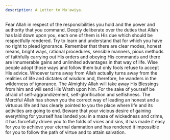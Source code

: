 ```yaml
---
description: A Letter to Mu'awiya.
---
```


Fear Allah in respect of the responsibilities you hold and the power and authority that you 
command. Deeply deliberate over the duties that Allah has laid down upon you, each one of 
them is His due which should be respectfully rendered. Try to learn and understand that for 
which you have no right to plead ignorance. 
Remember that there are clear modes, honest means, bright ways, rational procedures, 
sensible manners, pious methods of faithfully carrying out His orders and obeying His 
commands and there are innumerable gains and unlimited advantages in that way of life. Wise 
people adopt those ways and follow them but only fools refuse to accept His advice. Whoever 
turns away from Allah actually turns away from the realities of life and dictates of wisdom 
and, therefore, he wanders in the wilderness of ignorance. 
The Almighty Allah will take away His Blessings from him and will send His Wrath upon 
him. 
For the sake of yourself be afraid of self-aggrandizement, self-glorification and selfishness. 
The Merciful Allah has shown you the correct way of leading an honest and a virtuous life 
and has clearly pointed to you the place where life and its activities are going to end. 
Beware that your vicious desire of gaining everything for yourself has landed you in a maze 
of wickedness and crime, it has forcefully driven you to the folds of vices and sins, it has 
made it easy for you to achieve your eternal damnation and has rendered it impossible for you 
to follow the path of virtue and to attain salvation.